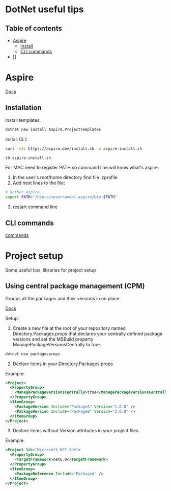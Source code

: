 # DotNet useful tips

## Table of contents

- [Aspire](#aspire)
  - [Install](#installation)
  - [CLI commands](#cli-commands)
- []

# Aspire

[Docs](https://learn.microsoft.com/en-us/dotnet/aspire/get-started/aspire-overview)

## Installation

Install templates:

```bash
dotnet new install Aspire.ProjectTemplates
```

Install CLI:

```bash
curl -sSL https://aspire.dev/install.sh -o aspire-install.sh

sh aspire-install.sh
```

For MAC need to register PATH so command line will know what's aspire:

1. In the user's root/home directory find file .zprofile
2. Add next lines to the file:

```bash
# DotNet Aspire
export PATH="/Users/<username>/.aspire/bin:$PATH"
```

3. restart command line

## CLI commands

[commands](https://learn.microsoft.com/en-us/dotnet/aspire/cli-reference/aspire)

# Project setup

Some useful tips, libraries for project setup

## Using central package management (CPM)

Groups all the packages and their versions in on place.

[Docs](https://learn.microsoft.com/en-us/nuget/consume-packages/central-package-management)

Setup:

1. Create a new file at the root of your repository named Directory.Packages.props that declares your centrally defined package versions and set the MSBuild property ManagePackageVersionsCentrally to true.

```bash
dotnet new packagesprops
```

2. Declare <PackageVersion /> items in your Directory.Packages.props.

Example:

```xml
<Project>
  <PropertyGroup>
    <ManagePackageVersionsCentrally>true</ManagePackageVersionsCentrally>
  </PropertyGroup>
  <ItemGroup>
    <PackageVersion Include="PackageA" Version="1.0.0" />
    <PackageVersion Include="PackageB" Version="2.0.0" />
  </ItemGroup>
</Project>
```

3. Declare <PackageReference /> items without Version attributes in your project files.

Example:

```xml
<Project Sdk="Microsoft.NET.Sdk">
  <PropertyGroup>
    <TargetFramework>net6.0</TargetFramework>
  </PropertyGroup>
  <ItemGroup>
    <PackageReference Include="PackageA" />
  </ItemGroup>
</Project>
```
